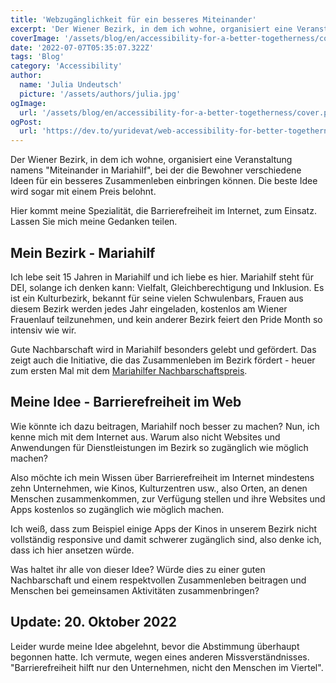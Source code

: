 ```yaml
---
title: 'Webzugänglichkeit für ein besseres Miteinander'
excerpt: 'Der Wiener Bezirk, in dem ich wohne, organisiert eine Veranstaltung namens "Miteinander in Mariahilf", bei der die Bewohner verschiedene Ideen für ein besseres Zusammenleben einbringen können. Hier kommt meine Spezialität, die Barrierefreiheit, zum Einsatz. Lassen Sie mich meine Gedanken teilen ...'
coverImage: '/assets/blog/en/accessibility-for-a-better-togetherness/cover.png'
date: '2022-07-07T05:35:07.322Z'
tags: 'Blog'
category: 'Accessibility'
author:
  name: 'Julia Undeutsch'
  picture: '/assets/authors/julia.jpg'
ogImage:
  url: '/assets/blog/en/accessibility-for-a-better-togetherness/cover.png'
ogPost:
  url: 'https://dev.to/yuridevat/web-accessibility-for-better-togetherness-4kof'
---
```


Der Wiener Bezirk, in dem ich wohne, organisiert eine Veranstaltung namens "Miteinander in Mariahilf", bei der die Bewohner verschiedene Ideen für ein besseres Zusammenleben einbringen können. Die beste Idee wird sogar mit einem Preis belohnt.

Hier kommt meine Spezialität, die Barrierefreiheit im Internet, zum Einsatz. Lassen Sie mich meine Gedanken teilen.

## Mein Bezirk - Mariahilf

Ich lebe seit 15 Jahren in Mariahilf und ich liebe es hier. Mariahilf steht für DEI, solange ich denken kann: Vielfalt, Gleichberechtigung und Inklusion. Es ist ein Kulturbezirk, bekannt für seine vielen Schwulenbars, Frauen aus diesem Bezirk werden jedes Jahr eingeladen, kostenlos am Wiener Frauenlauf teilzunehmen, und kein anderer Bezirk feiert den Pride Month so intensiv wie wir.

Gute Nachbarschaft wird in Mariahilf besonders gelebt und gefördert. Das zeigt auch die Initiative, die das Zusammenleben im Bezirk fördert - heuer zum ersten Mal mit dem [Mariahilfer Nachbarschaftspreis](https://www.gbstern.at/themen-projekte/miteinander-in-mariahilf/mariahilfer-nachbarschafts-award/).

## Meine Idee - Barrierefreiheit im Web

Wie könnte ich dazu beitragen, Mariahilf noch besser zu machen? Nun, ich kenne mich mit dem Internet aus. Warum also nicht Websites und Anwendungen für Dienstleistungen im Bezirk so zugänglich wie möglich machen?

Also möchte ich mein Wissen über Barrierefreiheit im Internet mindestens zehn Unternehmen, wie Kinos, Kulturzentren usw., also Orten, an denen Menschen zusammenkommen, zur Verfügung stellen und ihre Websites und Apps kostenlos so zugänglich wie möglich machen.

Ich weiß, dass zum Beispiel einige Apps der Kinos in unserem Bezirk nicht vollständig responsive und damit schwerer zugänglich sind, also denke ich, dass ich hier ansetzen würde.

Was haltet ihr alle von dieser Idee? Würde dies zu einer guten Nachbarschaft und einem respektvollen Zusammenleben beitragen und Menschen bei gemeinsamen Aktivitäten zusammenbringen?

## Update: 20. Oktober 2022

Leider wurde meine Idee abgelehnt, bevor die Abstimmung überhaupt begonnen hatte. Ich vermute, wegen eines anderen Missverständnisses. "Barrierefreiheit hilft nur den Unternehmen, nicht den Menschen im Viertel".
